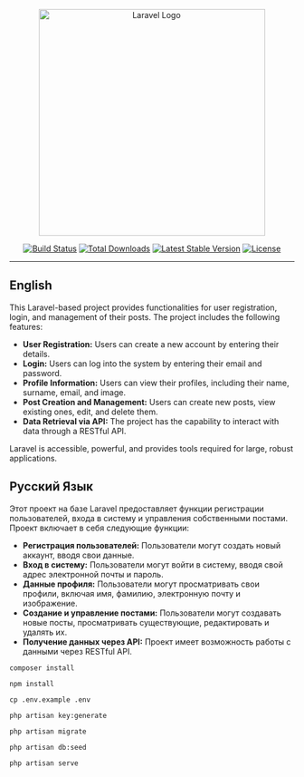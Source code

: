 <p align="center"><a href="https://laravel.com" target="_blank"><img src="https://raw.githubusercontent.com/laravel/art/master/logo-lockup/5%20SVG/2%20CMYK/1%20Full%20Color/laravel-logolockup-cmyk-red.svg" width="400" alt="Laravel Logo"></a></p>

<p align="center">
<a href="https://github.com/laravel/framework/actions"><img src="https://github.com/laravel/framework/workflows/tests/badge.svg" alt="Build Status"></a>
<a href="https://packagist.org/packages/laravel/framework"><img src="https://img.shields.io/packagist/dt/laravel/framework" alt="Total Downloads"></a>
<a href="https://packagist.org/packages/laravel/framework"><img src="https://img.shields.io/packagist/v/laravel/framework" alt="Latest Stable Version"></a>
<a href="https://packagist.org/packages/laravel/framework"><img src="https://img.shields.io/packagist/l/laravel/framework" alt="License"></a>
</p>

---

## English

This Laravel-based project provides functionalities for user registration, login, and management of their posts. The project includes the following features:

-   **User Registration:** Users can create a new account by entering their details.
-   **Login:** Users can log into the system by entering their email and password.
-   **Profile Information:** Users can view their profiles, including their name, surname, email, and image.
-   **Post Creation and Management:** Users can create new posts, view existing ones, edit, and delete them.
-   **Data Retrieval via API:** The project has the capability to interact with data through a RESTful API.

Laravel is accessible, powerful, and provides tools required for large, robust applications.

## Русский Язык

Этот проект на базе Laravel предоставляет функции регистрации пользователей, входа в систему и управления собственными постами. Проект включает в себя следующие функции:

-   **Регистрация пользователей:** Пользователи могут создать новый аккаунт, вводя свои данные.
-   **Вход в систему:** Пользователи могут войти в систему, вводя свой адрес электронной почты и пароль.
-   **Данные профиля:** Пользователи могут просматривать свои профили, включая имя, фамилию, электронную почту и изображение.
-   **Создание и управление постами:** Пользователи могут создавать новые посты, просматривать существующие, редактировать и удалять их.
-   **Получение данных через API:** Проект имеет возможность работы с данными через RESTful API.

```
composer install
```

```
npm install
```

```
cp .env.example .env
```

```
php artisan key:generate
```

```
php artisan migrate
```

```
php artisan db:seed
```

```
php artisan serve
```
